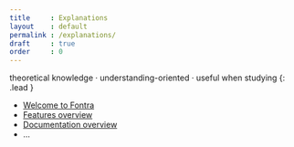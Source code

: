 ```yaml
---
title     : Explanations
layout    : default
permalink : /explanations/
draft     : true
order     : 0
---
```


theoretical knowledge · understanding-oriented · useful when studying
{: .lead }

- [Welcome to Fontra](welcome-to-fontra)
- [Features overview](features)
- [Documentation overview](documentation)
- ...
